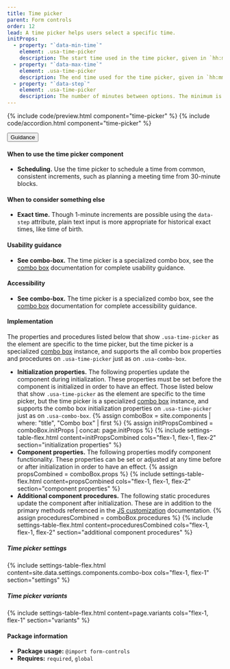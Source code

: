 ```yaml
---
title: Time picker
parent: Form controls
order: 12
lead: A time picker helps users select a specific time.
initProps:
  - property: "`data-min-time`"
    element: .usa-time-picker
    description: The start time used in the time picker, given in `hh:mm` 24-hour format. The default is `00:00`.
  - property: "`data-max-time`"
    element: .usa-time-picker
    description: The end time used for the time picker, given in `hh:mm` 24-hour format. The default is `23:59`.
  - property: "`data-step`"
    element: .usa-time-picker
    description: The number of minutes between options. The minimum is `1` minute and the default is `30` minutes.
---
```


{% include code/preview.html component="time-picker" %}
{% include code/accordion.html component="time-picker" %}

<div class="usa-accordion usa-accordion--bordered site-accordion-docs">
  <button class="usa-button-unstyled usa-accordion__button"
      aria-expanded="true" aria-controls="time-picker-docs">
    Guidance
  </button>
  <div id="time-picker-docs" aria-hidden="false" class="usa-accordion__content site-component-usage">
    <h4>When to use the time picker component</h4>
    <ul class="usa-content-list">
      <li><strong>Scheduling.</strong> Use the time picker to schedule a time from common, consistent increments, such as planning a meeting time from 30-minute blocks.</li>
    </ul>
    <h4>When to consider something else</h4>
    <ul class="usa-content-list">
      <li><strong>Exact time.</strong> Though 1-minute increments are possible using the <code>data-step</code> attribute, plain text input is more appropriate for historical exact times, like time of birth.</li>
    </ul>
    <h4>Usability guidance</h4>
    <ul class="usa-content-list">
      <li><strong>See combo-box.</strong> The time picker is a specialized combo box, see the <a href="{{ site.baseurl }}/form-controls/#combo-box">combo box</a> documentation for complete usability guidance.</li>
    </ul>
    <h4 class="usa-heading">Accessibility</h4>
    <ul class="usa-content-list">
      <li><strong>See combo-box.</strong> The time picker is a specialized combo box, see the <a href="{{ site.baseurl }}/form-controls/#combo-box">combo box</a> documentation for complete accessibility guidance.</li>
    </ul>
    <h4 class="usa-heading">Implementation</h4>
<div class="usa-prose site-prose">
  <p>The properties and procedures listed below that show <code>.usa-time-picker</code> as the element are specific to the time picker, but the time picker is a specialized <a href="{{ site.baseurl }}/form-controls/#combo-box">combo box</a> instance, and supports the all combo box properties and procedures on <code>.usa-time-picker</code> just as on <code>.usa-combo-box</code>. </p>
  <ul class="usa-content-list">
    <li>
        <strong>Initialization properties.</strong> The following properties update the component during initialization. These properties must be set before the component is initialized in order to have an effect. Those listed below that show <code>.usa-time-picker</code> as the element are specific to the time picker, but the time picker is a specialized <a href="{{ site.baseurl }}/form-controls/#combo-box">combo box</a> instance, and supports the combo box initialization properties on <code>.usa-time-picker</code> just as on <code>.usa-combo-box</code>.
        {% assign comboBox = site.components | where: "title", "Combo box" | first %}
        {% assign initPropsCombined = comboBox.initProps | concat: page.initProps %}
        {% include settings-table-flex.html
          content=initPropsCombined
          cols="flex-1, flex-1, flex-2"
          section="initialization properties"
        %}
    </li>
    <li class="border-0">
        <strong>Component properties.</strong> The following properties modify component functionality. These properties can be set or adjusted at any time before or after initialization in order to have an effect.
        {% assign propsCombined = comboBox.props %}
        {% include settings-table-flex.html
          content=propsCombined
          cols="flex-1, flex-1, flex-2"
          section="component properties"
        %}
    </li>
    <li class="border-0">
        <strong>Additional component procedures.</strong> The following static procedures update the component after initialization. These are in addition to the primary methods referenced in the <a href="{{ site.baseurl }}/documentation/developers/#js-customization">JS customization</a> documentation.
        {% assign proceduresCombined = comboBox.procedures %}
        {% include settings-table-flex.html
          content=proceduresCombined
          cols="flex-1, flex-1, flex-2"
          section="additional component procedures"
        %}
    </li>
  </ul>
</div>
    <h5 id="time-picker-settings">Time picker settings</h5>
    {% include settings-table-flex.html
      content=site.data.settings.components.combo-box
      cols="flex-1, flex-1"
      section="settings"
    %}
    <h5 id="time-picker-variants">Time picker variants</h5>
    {% include settings-table-flex.html
      content=page.variants
      cols="flex-1, flex-1"
      section="variants"
    %}
    <h4 class="usa-heading">Package information</h4>
    <ul class="usa-content-list">
      <li>
        <strong>Package usage:</strong> <code>@import form-controls</code>
      </li>
      <li>
        <strong>Requires:</strong> <code>required</code>, <code>global</code>
      </li>
    </ul>
  </div>
</div>
